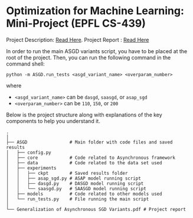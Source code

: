 # Optimization for Machine Learning: Mini-Project (EPFL CS-439)

Project Description: [Read Here](https://github.com/epfml/OptML_course/blob/d61132781e50c3528249cb6325ff9aacd55a26d3/labs/mini-project/miniproject_description.pdf).
Project Report : [Read Here](https://github.com/federicovilla55/optML_mini_project/blob/main/Generalization%20of%20Asynchronous%20SGD%20Variants.pdf)

In order to run the main ASGD variants script, you have to be placed at the root of the project. Then, you can run the following command in the command shell:
```
python -m ASGD.run_tests <asgd_variant_name> <overparam_number>
```

where
- `<asgd_variant_name>` can be `dasgd`, `saasgd`, or `asap_sgd`
- `<overparam_number>` can be `110`, `150`, or `200`

Below is the project structure along with explanations of the key components to help you understand it.

```
.
│
├── ASGD                # Main folder with code files and saved results
│   ├── config.py
│   ├── core            # Code related to Asynchronous framework
│   ├── data            # Code related to the data set used
│   ├── experiments
│   │   ├── ckpt        # Saved results folder
│   │   ├── asap_sgd.py # ASAP model running script
│   │   ├── dasgd.py    # DASGD model running script 
│   │   └── saasgd.py   # SAASGD model running script
│   ├── models          # Code related to other models used
│   └── run_tests.py    # File running the main script
│ 
└── Generalization of Asynchronous SGD Variants.pdf # Project report
```
